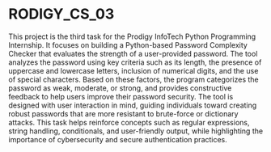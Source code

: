 # RODIGY_CS_03
This project is the third task for the Prodigy InfoTech Python Programming Internship. It focuses on building a Python-based Password Complexity Checker that evaluates the strength of a user-provided password. The tool analyzes the password using key criteria such as its length, the presence of uppercase and lowercase letters, inclusion of numerical digits, and the use of special characters. Based on these factors, the program categorizes the password as weak, moderate, or strong, and provides constructive feedback to help users improve their password security. The tool is designed with user interaction in mind, guiding individuals toward creating robust passwords that are more resistant to brute-force or dictionary attacks. This task helps reinforce concepts such as regular expressions, string handling, conditionals, and user-friendly output, while highlighting the importance of cybersecurity and secure authentication practices.
